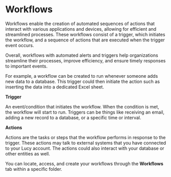 # Workflows

Workflows enable the creation of automated sequences of actions that interact with various applications and devices, allowing for efficient and streamlined processes. These workflows consist of a trigger, which initiates the workflow, and a sequence of actions that are executed when the trigger event occurs.

Overall, workflows with automated alerts and triggers help organizations streamline their processes, improve efficiency, and ensure timely responses to important events.

For example, a workflow can be created to run whenever someone adds new data to a database. This trigger could then initiate the action such as inserting the data into a dedicated Excel sheet.

**Trigger**

An event/condition that initiates the workflow. When the condition is met, the workflow will start to run. Triggers can be things like receiving an email, adding a new record to a database, or a specific time or interval.

**Actions**

Actions are the tasks or steps that the workflow performs in response to the trigger. These actions may talk to external systems that you have connected to your Lucy account. The actions could also interact with your database or other entities as well.

You can locate, access, and create your workflows through the **Workflows** tab within a specific folder.
